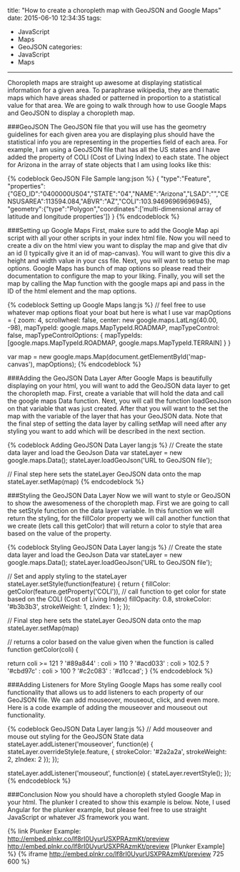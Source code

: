 title: "How to create a choropleth map with GeoJSON and Google Maps"
date: 2015-06-10 12:34:35
tags:
- JavaScript
- Maps
- GeoJSON
categories:
- JavaScript
- Maps
---


Choropleth maps are straight up awesome at displaying statistical information for a given area. To paraphrase wikipedia, they are thematic maps which have areas shaded or patterned in proportion to a statistical value for that area. We are going to walk through how to use Google Maps and GeoJSON to display a choropleth map.

###GeoJSON
The GeoJSON file that you will use has the geometry guidelines for each given area you are displaying plus should have the statistical info you are representing in the properties field of each area. For example, I am using a GeoJSON file that has all the US states and I have added the property of COLI (Cost of Living Index) to each state. The object for Arizona in the array of state objects that I am using looks like this:

{% codeblock GeoJSON File Sample lang:json %}
{
"type":"Feature",
"properties":{"GEO_ID":"0400000US04","STATE":"04","NAME":"Arizona","LSAD":"","CENSUSAREA":113594.084,"ABVR":"AZ","COLI":103.94696969696945},
"geometry":{"type":"Polygon","coordinates":['multi-dimensional array of latitude and longitude properties']}
}
{% endcodeblock %}


###Setting up Google Maps
First, make sure to add the Google Map api script with all your other scripts in your index html file. Now you will need to create a div on the html view you want to display the map and give that div an id (I typically give it an id of map-canvas). You will want to give this div a height and width value in your css file. Next, you will want to setup the map options. Google Maps has bunch of map options so please read their documentation to configure the map to your liking. Finally, you will set the map by calling the Map function with the google maps api and pass in the ID of the html element and the map options.

{% codeblock Setting up Google Maps lang:js %}
// feel free to use whatever map options float your boat but here is what I use
var mapOptions = {
  zoom: 4,
  scrollwheel: false,
  center: new google.maps.LatLng(40.00, -98),
  mapTypeId: google.maps.MapTypeId.ROADMAP,
  mapTypeControl: false,
  mapTypeControlOptions: {
    mapTypeIds: [google.maps.MapTypeId.ROADMAP, google.maps.MapTypeId.TERRAIN]
  }
}

var map = new google.maps.Map(document.getElementById('map-canvas'), mapOptions);
{% endcodeblock %}


###Adding the GeoJSON Data Layer
After Google Maps is beautifully displaying on your html, you will want to add the GeoJSON data layer to get the choropleth map. First, create a variable that will hold the data and call the google maps Data function. Next, you will call the function loadGeoJson on that variable that was just created. After that you will want to the set the map with the variable of the layer that has your GeoJSON data. Note that the final step of setting the data layer by calling setMap will need after any styling you want to add which will be described in the next section.  

{% codeblock Adding GeoJSON Data Layer lang:js %}
// Create the state data layer and load the GeoJson Data
var stateLayer = new google.maps.Data();
stateLayer.loadGeoJson('URL to GeoJSON file');

// Final step here sets the stateLayer GeoJSON data onto the map
stateLayer.setMap(map)
{% endcodeblock %}


###Styling the GeoJSON Data Layer
Now we will want to style or GeoJSON to show the awesomeness of the choropleth map. First we are going to call the setStyle function on the data layer variable. In this function we will return the styling, for the fillColor property we will call another function that we create (lets call this getColor) that will return a color to style that area based on the value of the property. 

{% codeblock Styling GeoJSON Data Layer lang:js %}
// Create the state data layer and load the GeoJson Data
var stateLayer = new google.maps.Data();
stateLayer.loadGeoJson('URL to GeoJSON file');

// Set and apply styling to the stateLayer
stateLayer.setStyle(function(feature) {
  return {
    fillColor: getColor(feature.getProperty('COLI')), // call function to get color for state based on the COLI (Cost of Living Index)
    fillOpacity: 0.8,
    strokeColor: '#b3b3b3',
    strokeWeight: 1,
    zIndex: 1
  };
});

// Final step here sets the stateLayer GeoJSON data onto the map
stateLayer.setMap(map)

// returns a color based on the value given when the function is called
function getColor(coli) {

  return coli >= 121 ? '#89a844' :
    coli > 110 ? '#acd033' :
    coli > 102.5 ? '#cbd97c' :
    coli > 100 ? '#c2c083' :
    '#d1ccad';
}
{% endcodeblock %}

###Adding Listeners for More Styling
Google Maps has some really cool functionality that allows us to add listeners to each property of our GeoJSON file. We can add mouseover, mouseout, click, and even more. Here is a code example of adding the mouseover and mouseout out functionality.

{% codeblock GeoJSON Data Layer lang:js %}
// Add mouseover and mouse out styling for the GeoJSON State data
stateLayer.addListener('mouseover', function(e) {
  stateLayer.overrideStyle(e.feature, {
    strokeColor: '#2a2a2a',
    strokeWeight: 2,
    zIndex: 2
  });
});

stateLayer.addListener('mouseout', function(e) {
  stateLayer.revertStyle();
});
{% endcodeblock %}


###Conclusion
Now you should have a choropleth styled Google Map in your html. The plunker I created to show this example is below. Note, I used Angular for the plunker example, but please feel free to use straight JavaScript or whatever JS framework you want.

{% link Plunker Example: http://embed.plnkr.co/lf8rI0UyurUSXPRAzmKt/preview http://embed.plnkr.co/lf8rI0UyurUSXPRAzmKt/preview [Plunker Example] %}
{% iframe http://embed.plnkr.co/lf8rI0UyurUSXPRAzmKt/preview 725 600 %}
